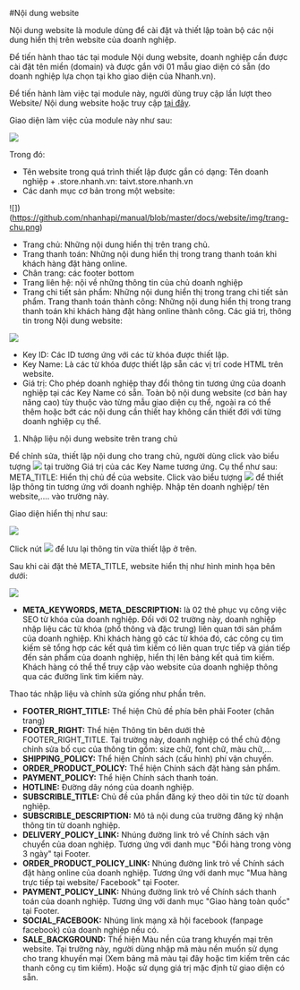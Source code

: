 #Nội dung website

Nội dung website là module dùng để cài đặt và thiết lập toàn bộ các nội dung hiển thị trên website của doanh nghiệp.

Để tiến hành thao tác tại module Nội dung website, doanh nghiệp cần được cài đặt tên miền (domain) và được gắn với 01 mẫu giao diện có sẵn (do doanh nghiệp lựa chọn tại kho giao diện của Nhanh.vn).

Để tiến hành làm việc tại module này, người dùng truy cập lần lượt theo Website/ Nội dung website hoặc truy cập [tại đây](https://new.nhanh.vn/website/content/index).

Giao diện làm việc của module này như sau:

![](https://raw.githubusercontent.com/nhanhapi/manual/master/docs/website/img/giao-dien-noi-dung-website.png)

Trong đó:

- Tên website trong quá trình thiết lập được gắn có dạng: Tên doanh nghiệp + .store.nhanh.vn: taivt.store.nhanh.vn
- Các danh mục cơ bản trong một website:

![])(https://github.com/nhanhapi/manual/blob/master/docs/website/img/trang-chu.png)

- Trang chủ: Những nội dung hiển thị trên trang chủ.
- Trang thanh toán: Những nội dung hiển thị trong trang thanh toán khi khách hàng đặt hàng online.
- Chân trang: các footer bottom
- Trang liên hệ: nội về những thông tin của chủ doanh nghiệp
- Trang chi tiết sản phẩm: Những nội dung hiển thị trong trang chi tiết sản phẩm.
Trang thanh toán thành công: Những nội dung hiển thị trong trang thanh toán khi khách hàng đặt hàng online thành công.
Các giá trị, thông tin trong Nội dung website:

![](https://raw.githubusercontent.com/nhanhapi/manual/master/docs/website/img/key-id.png)

- Key ID: Các ID tương ứng với các từ khóa được thiết lập.
- Key Name: Là các từ khóa được thiết lập sẵn các vị trí code HTML trên website.
- Giá trị: Cho phép doanh nghiệp thay đổi thông tin tương ứng của doanh nghiệp tại các Key Name có sẵn.
Toàn bộ nội dung website (cơ bản hay nâng cao) tùy thuộc vào từng mẫu giao diện cụ thể, ngoài ra có thể thêm hoặc bớt các nội dung cần thiết hay không cần thiết đới với từng doanh nghiệp cụ thể. 

1. Nhập liệu nội dung website trên trang chủ

Để chỉnh sửa, thiết lập nội dung cho trang chủ, người dùng click vào biểu tượng ![](https://raw.githubusercontent.com/nhanhapi/manual/master/docs/website/img/nut-sua.png) tại trường Giá trị của các Key Name tương ứng. Cụ thể như sau:
META_TITLE: Hiển thị chủ đề của website.
Click vào biểu tượng ![](https://raw.githubusercontent.com/nhanhapi/manual/master/docs/website/img/nut-sua.png) để thiết lập thông tin tương ứng với doanh nghiệp. Nhập tên doanh nghiệp/ tên website,.... vào trường này.

Giao diện hiển thị như sau:

![](https://raw.githubusercontent.com/nhanhapi/manual/master/docs/website/img/meta-title.png)

Click nút ![](https://raw.githubusercontent.com/nhanhapi/manual/master/docs/website/img/nut-luu.png) để lưu lại thông tin vừa thiết lập ở trên.

Sau khi cài đặt thẻ META_TITLE, website hiển thị như hình minh họa bên dưới:

![](https://raw.githubusercontent.com/nhanhapi/manual/master/docs/website/img/hien-thi-meta-title.png)

- **META_KEYWORDS, META_DESCRIPTION:** là 02 thẻ phục vụ công việc SEO từ khóa của doanh nghiệp.
Đối với 02 trường này, doanh nghiệp nhập liệu các từ khóa (phổ thông và đặc trưng) liên quan tới sản phẩm của doanh nghiệp. Khi khách hàng gõ các từ khóa đó, các công cụ tìm kiếm sẽ tổng hợp các kết quả tìm kiếm có liên quan trực tiếp và gián tiếp đến sản phẩm của doanh nghiệp, hiển thị lên bảng kết quả tìm kiếm. Khách hàng có thể thể truy cập vào website của doanh nghiệp thông qua các đường link tìm kiếm này. 

Thao tác nhập liệu và chỉnh sửa giống như phần trên.

- **FOOTER_RIGHT_TITLE:** Thể hiện Chủ đề phía bên phải Footer (chân trang)
- **FOOTER_RIGHT:** Thể hiện Thông tin bên dưới thẻ FOOTER_RIGHT_TITLE. Tại trường này, doanh nghiệp có thể chủ động chỉnh sửa bố cục của thông tin gồm: size chữ, font chữ, màu chữ,...
- **SHIPPING_POLICY:** Thể hiện Chính sách (cấu hình) phí vận chuyển.
- **ORDER_PRODUCT_POLICY:** Thể hiện Chính sách đặt hàng sản phẩm.
- **PAYMENT_POLICY:** Thể hiện Chính sách thanh toán.
- **HOTLINE:** Đường dây nóng của doanh nghiệp.
- **SUBSCRIBLE_TITLE:** Chủ đề của phần đăng ký theo dõi tin tức từ doanh nghiệp.
- **SUBSCRIBLE_DESCRIPTION:** Mô tả nội dung của trường đăng ký nhận thông tin từ doanh nghiệp.
- **DELIVERY_POLICY_LINK:** Nhúng đường link trỏ về Chính sách vận chuyển của doan nghiệp. Tương ứng với danh mục "Đổi hàng trong vòng 3 ngày" tại Footer.
- **ORDER_PRODUCT_POLICY_LINK:** Nhúng đường link trỏ về Chính sách đặt hàng online của doanh nghiệp. Tương ứng với danh mục "Mua hàng trực tiếp tại website/ Facebook" tại Footer.
- **PAYMENT_POLICY_LINK:** Nhúng đường link trỏ về Chính sách thanh toán của doanh nghiệp. Tương ứng với danh mục "Giao hàng toàn quốc" tại Footer.
- **SOCIAL_FACEBOOK:** Nhúng link mạng xã hội facebook (fanpage facebook) của doanh nghiệp nếu có.
- **SALE_BACKGROUND:** Thể hiện Màu nền của trang khuyến mại trên website.
Tại trường này, người dùng nhập mã màu nền muốn sử dụng cho trang khuyến mại (Xem bảng mã màu tại đây hoặc tìm kiếm trên các thanh công cụ tìm kiếm). Hoặc sử dụng giá trị mặc định từ giao diện có sẵn.


